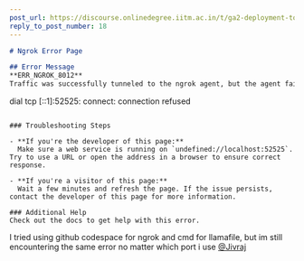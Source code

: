 ```yaml
---
post_url: https://discourse.onlinedegree.iitm.ac.in/t/ga2-deployment-tools-discussion-thread-tds-jan-2025/161120/71
reply_to_post_number: 18
---
```

```markdown
# Ngrok Error Page

## Error Message
**ERR_NGROK_8012**  
Traffic was successfully tunneled to the ngrok agent, but the agent failed to establish a connection to the upstream web service at `undefined://localhost:52525`. The error encountered was:

```
dial tcp [::1]:52525: connect: connection refused
```

### Troubleshooting Steps

- **If you're the developer of this page:**  
  Make sure a web service is running on `undefined://localhost:52525`. Try to use a URL or open the address in a browser to ensure correct response.

- **If you're a visitor of this page:**  
  Wait a few minutes and refresh the page. If the issue persists, contact the developer of this page for more information.

### Additional Help
Check out the docs to get help with this error.
```

  
I tried using github codespace for ngrok and cmd for llamafile, but im still encountering the same error no matter which port i use [@Jivraj](/u/jivraj)